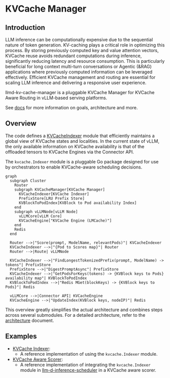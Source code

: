 # KVCache Manager

## Introduction

LLM inference can be computationally expensive due to the sequential nature of token generation. 
KV-caching plays a critical role in optimizing this process. By storing previously computed key and value attention vectors, 
KVCache reuse avoids redundant computations during inference, significantly reducing latency and resource consumption. 
This is particularly beneficial for long context multi-turn conversations or Agentic (&RAG) applications where 
previously computed information can be leveraged effectively. 
Efficient KVCache management and routing are essential for scaling LLM inference and delivering a responsive user experience.

llmd-kv-cache-manager is a pluggable KVCache Manager for KVCache Aware Routing in vLLM-based serving platforms.

See [docs](docs/README.md) for more information on goals, architecture and more.
## Overview

The code defines a [KVCacheIndexer](pkg/kv-cache/indexer.go) module that efficiently maintains a global view of KVCache states and localities. 
In the current state of vLLM, the only available information on KVCache availability is that of the offloaded tensors to KVCache Engines via the Connector API.

The `kvcache.Indexer` module is a pluggable Go package designed for use by orchestrators to enable KVCache-aware scheduling decisions.

```mermaid
graph 
  subgraph Cluster
    Router
    subgraph KVCacheManager[KVCache Manager]
      KVCacheIndexer[KVCache Indexer]
      PrefixStore[LRU Prefix Store]
      KVBlockToPodIndex[KVBlock to Pod availability Index]
    end
    subgraph vLLMNode[vLLM Node]
      vLLMCore[vLLM Core]
      KVCacheEngine["KVCache Engine (LMCache)"]
    end
    Redis
  end

  Router -->|"Score(prompt, ModelName, relevantPods)"| KVCacheIndexer
  KVCacheIndexer -->|"{Pod to Scores map}"| Router
  Router -->|Route| vLLMNode
  
  KVCacheIndexer -->|"FindLongestTokenizedPrefix(prompt, ModelName) -> tokens"| PrefixStore
  PrefixStore -->|"DigestPromptAsync"| PrefixStore
  KVCacheIndexer -->|"GetPodsForKeys(tokens) -> {KVBlock keys to Pods} availability map"| KVBlockToPodIndex
  KVBlockToPodIndex -->|"Redis MGet(blockKeys) -> {KVBlock keys to Pods}"| Redis

  vLLMCore -->|Connector API| KVCacheEngine
  KVCacheEngine -->|"UpdateIndex(KVBlock keys, nodeIP)"| Redis
```
This overview greatly simplifies the actual architecture and combines steps across several submodules.
For a detailed architecture, refer to the [architecture](docs/architecture.md) document.

## Examples

- [KVCache Indexer](examples/kvcache-indexer/README.md): 
  - A reference implementation of using the `kvcache.Indexer` module.
- [KVCache Aware Scorer](examples/kv-cache-aware-scorer/README.md): 
  - A reference implementation of integrating the `kvcache.Indexer` module in 
  [llm-d-inference-scheduler](https://github.com/neuralmagic/llm-d-inference-scheduler) in a KVCache aware scorer.

